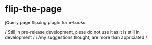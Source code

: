 # flip-the-page
jQuery page flipping plugin for e-books.

/ Still in pre-release development, plese do not use it as it is still in development /
/ Any suggestions thought, are more than appriciated /
